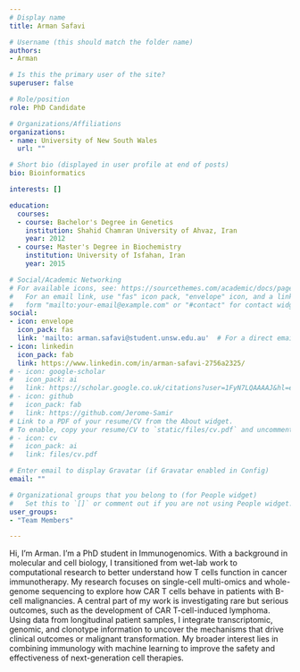 ```yaml
---
# Display name
title: Arman Safavi

# Username (this should match the folder name)
authors: 
- Arman

# Is this the primary user of the site?
superuser: false

# Role/position
role: PhD Candidate

# Organizations/Affiliations
organizations:
- name: University of New South Wales
  url: ""

# Short bio (displayed in user profile at end of posts)
bio: Bioinformatics

interests: []

education:
  courses:
  - course: Bachelor's Degree in Genetics
    institution: Shahid Chamran University of Ahvaz, Iran
    year: 2012
  - course: Master's Degree in Biochemistry
    institution: University of Isfahan, Iran
    year: 2015

# Social/Academic Networking
# For available icons, see: https://sourcethemes.com/academic/docs/page-builder/#icons
#   For an email link, use "fas" icon pack, "envelope" icon, and a link in the
#   form "mailto:your-email@example.com" or "#contact" for contact widget.
social:
- icon: envelope
  icon_pack: fas
  link: 'mailto: arman.safavi@student.unsw.edu.au'  # For a direct email link, use "mailto:test@example.org".
- icon: linkedin
  icon_pack: fab
  link: https://www.linkedin.com/in/arman-safavi-2756a2325/
# - icon: google-scholar
#   icon_pack: ai
#   link: https://scholar.google.co.uk/citations?user=1FyN7LQAAAAJ&hl=en&oi=ao
# - icon: github
#   icon_pack: fab
#   link: https://github.com/Jerome-Samir
# Link to a PDF of your resume/CV from the About widget.
# To enable, copy your resume/CV to `static/files/cv.pdf` and uncomment the lines below.
# - icon: cv
#   icon_pack: ai
#   link: files/cv.pdf

# Enter email to display Gravatar (if Gravatar enabled in Config)
email: ""

# Organizational groups that you belong to (for People widget)
#   Set this to `[]` or comment out if you are not using People widget.
user_groups:
- "Team Members"

---
```

Hi, I’m Arman. I’m a PhD student in Immunogenomics. 
With a background in molecular and cell biology, I transitioned from wet-lab work to computational research to better understand how T cells function in cancer immunotherapy. 
My research focuses on single-cell multi-omics and whole-genome sequencing to explore how CAR T cells behave in patients with B-cell malignancies. 
A central part of my work is investigating rare but serious outcomes, such as the development of CAR T-cell-induced lymphoma. 
Using data from longitudinal patient samples, I integrate transcriptomic, genomic, and clonotype information to uncover the mechanisms that drive clinical outcomes or malignant transformation. 
My broader interest lies in combining immunology with machine learning to improve the safety and effectiveness of next-generation cell therapies.

